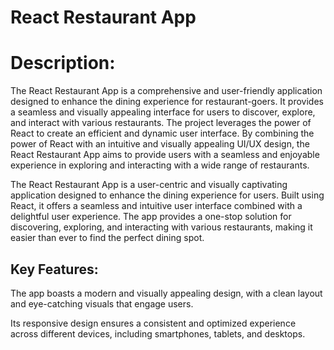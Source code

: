 # React Restaurant App

# Description:

The React Restaurant App is a comprehensive and user-friendly application designed to enhance the dining experience for restaurant-goers. It provides a seamless and visually appealing interface for users to discover, explore, and interact with various restaurants. The project leverages the power of React to create an efficient and dynamic user interface.
By combining the power of React with an intuitive and visually appealing UI/UX design, the React Restaurant App aims to provide users with a seamless and enjoyable experience in exploring and interacting with a wide range of restaurants.

The React Restaurant App is a user-centric and visually captivating application designed to enhance the dining experience for users. Built using React, it offers a seamless and intuitive user interface combined with a delightful user experience. The app provides a one-stop solution for discovering, exploring, and interacting with various restaurants, making it easier than ever to find the perfect dining spot.

## Key Features:

The app boasts a modern and visually appealing design, with a clean layout and eye-catching visuals that engage users.

Its responsive design ensures a consistent and optimized experience across different devices, including smartphones, tablets, and desktops.
